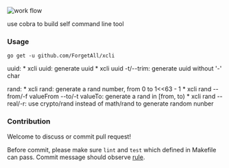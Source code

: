 ![work flow](https://github.com/ForgetAll/xcli/actions/workflows/build.yml/badge.svg)

use cobra to build self command line tool

### Usage
```shell
go get -u github.com/ForgetAll/xcli
```

uuid:
    * xcli uuid: generate uuid
    * xcli uuid -t/--trim: generate uuid without '-' char

rand:
    * xcli rand: generate a rand number, from 0 to 1<<63 - 1
    * xcli rand --from/-f valueFrom --to/-t valueTo: generate a rand in [from, to)
    * xcli rand --real/-r: use crypto/rand instead of math/rand to generate random nunber

### Contribution
Welcome to discuss or commit pull request!

Before commit, please make sure `lint` and `test` which defined in Makefile can pass.
Commit message should observe [rule](https://github.com/woai3c/Front-end-articles/blob/master/git%20commit%20style.md).